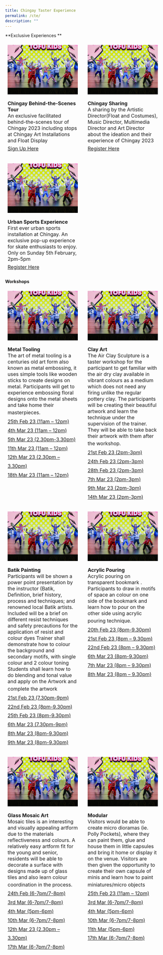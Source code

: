 ```yaml
---
title: Chingay Taster Experience
permalink: /cte/
description: ""
---
```

**Exclusive Experiences
**
<div style="display: grid; grid-template-columns: repeat(auto-fit, minmax(228px, 1fr)); gap:1rem; padding:0px">
	
<div style="display: block; overflow:hidden; text-decoration: none;  max-width: 20rem;">
<div style="min-height:10rem; max-height:12rem; overflow:hidden; padding:.5rem;"><img style="min-height:10rem; object-fit: cover; position:relative; top:rem;" src="/images/whats-on/D2/D2%20Finalist-1.jpg"></div><div style= "font-size: 1rem; padding:.5rem;"> 
<span style="font-weight: bold">Chingay Behind-the-Scenes Tour</span><br>An exclusive facilitated behind-the-scenes tour of Chingay 2023 including stops at Chingay Art Installations and Float Display<br>
<span style="line-height:2rem"><a href="https://form.gov.sg/#!/61e8420767949600143cf75c?622f011a09260b0012490c8c=001%20junelimhz" target="_blank">Sign Up Here</a></span></div></div>
	
	
<div style="display: block; overflow:hidden; text-decoration: none;  max-width: 20rem;">
<div style="min-height:10rem; max-height:12rem; overflow:hidden; padding:.5rem;"><img style="min-height:10rem; object-fit: cover; position:relative; top:rem;" src="/images/whats-on/D2/D2%20Finalist-1.jpg"></div><div style= "font-size: 1rem; padding:.5rem;"> 
<span style="font-weight: bold">Chingay Sharing</span><br>A sharing by the Artistic Director(Float and Costumes), Music Director, Multimedia Director and Art Director about the ideation and their experience of Chingay 2023<br>
<span style="line-height:2rem"><a href="https://form.gov.sg/#!/61e8420767949600143cf75c?622f011a09260b0012490c8c=001%20junelimhz" target="_blank">Register Here</a></span></div></div>

<div style="display: block; overflow:hidden; text-decoration: none;  max-width: 20rem;">
<div style="min-height:10rem; max-height:12rem; overflow:hidden; padding:.5rem;"><img style="min-height:10rem; object-fit: cover; position:relative; top:rem;" src="/images/whats-on/D2/D2%20Finalist-1.jpg"></div><div style= "font-size: 1rem; padding:.5rem;"> 
<span style="font-weight: bold">Urban Sports Experience</span><br>First ever urban sports installation at Chingay. An exclusive pop-up experience for skate enthusiasts to enjoy. Only on Sunday 5th February, 2pm-5pm<br>
<span style="line-height:2rem"><a href="https://form.gov.sg/#!/61e8420767949600143cf75c?622f011a09260b0012490c8c=001%20junelimhz" target="_blank">Register Here</a></span></div></div>
	
</div>


**Workshops**

<div style="display: grid; grid-template-columns: repeat(auto-fit, minmax(228px, 1fr)); gap:1rem; padding:0px">
	
<div style="display: block; overflow:hidden; text-decoration: none;  max-width: 20rem;">
<div style="min-height:10rem; max-height:12rem; overflow:hidden; padding:.5rem;"><img style="min-height:10rem; object-fit: cover; position:relative; top:rem;" src="/images/whats-on/D2/D2%20Finalist-1.jpg"></div><div style= "font-size: 1rem; padding:.5rem;"> 
<span style="font-weight: bold">Metal Tooling</span><br>The art of metal tooling is a centuries old art form also known as metal embossing, it uses simple tools like wooden sticks to create designs on metal.
Participants will get to experience embossing floral designs onto the metal sheets and take home their  masterpieces.
<span style="line-height:1.8rem">
<br><a href="https://form.gov.sg/#!/61e8420767949600143cf75c?622f011a09260b0012490c8c=001%20junelimhz" target="_blank">25th Feb 23 (11am – 12pm)</a>
<br><a href="https://form.gov.sg/#!/61e8420767949600143cf75c?622f011a09260b0012490c8c=001%20junelimhz" target="_blank">4th Mar 23 (11am – 12pm)</a>
<br><a href="https://form.gov.sg/#!/61e8420767949600143cf75c?622f011a09260b0012490c8c=001%20junelimhz" target="_blank">5th Mar 23 (2.30pm-3.30pm)</a>
<br><a href="https://form.gov.sg/#!/61e8420767949600143cf75c?622f011a09260b0012490c8c=001%20junelimhz" target="_blank">11th Mar 23 (11am – 12pm)</a>
<br><a href="https://form.gov.sg/#!/61e8420767949600143cf75c?622f011a09260b0012490c8c=001%20junelimhz" target="_blank">12th Mar 23 (2.30pm – 3.30pm)</a>
<br><a href="https://form.gov.sg/#!/61e8420767949600143cf75c?622f011a09260b0012490c8c=001%20junelimhz" target="_blank">18th Mar 23 (11am – 12pm)</a></span>
</div></div>
<div style="display: block; overflow:hidden; text-decoration: none;  max-width: 20rem;">
<div style="min-height:10rem; max-height:12rem; overflow:hidden; padding:.5rem;"><img style="min-height:10rem; object-fit: cover; position:relative; top:rem;" src="/images/whats-on/D2/D2%20Finalist-1.jpg"></div><div style= "font-size: 1rem; padding:.5rem;"> 
<span style="font-weight: bold">Clay Art</span><br>The Air Clay Sculpture is a taster workshop for the participant to get familiar with the air dry clay available in vibrant colours as a medium which does not need any firing unlike the regular pottery clay. The participants will be creating their beautiful artwork and learn the technique under the supervision of the trainer. They will be able to take back their artwork with them after the workshop.

<span style="line-height:1.8rem">
<br><a href="https://form.gov.sg/#!/61e8420767949600143cf75c?622f011a09260b0012490c8c=001%20junelimhz" target="_blank">21st Feb 23 (2pm-3pm)</a>
<br><a href="https://form.gov.sg/#!/61e8420767949600143cf75c?622f011a09260b0012490c8c=001%20junelimhz" target="_blank">24th Feb 23 (2pm-3pm)</a>
<br><a href="https://form.gov.sg/#!/61e8420767949600143cf75c?622f011a09260b0012490c8c=001%20junelimhz" target="_blank">28th Feb 23 (2pm-3pm)</a>
<br><a href="https://form.gov.sg/#!/61e8420767949600143cf75c?622f011a09260b0012490c8c=001%20junelimhz" target="_blank">7th Mar 23 (2pm-3pm)</a>
<br><a href="https://form.gov.sg/#!/61e8420767949600143cf75c?622f011a09260b0012490c8c=001%20junelimhz" target="_blank">9th Mar 23 (2pm-3pm)</a>
<br><a href="https://form.gov.sg/#!/61e8420767949600143cf75c?622f011a09260b0012490c8c=001%20junelimhz" target="_blank">14th Mar 23 (2pm-3pm)</a></span>
</div></div>


<div style="display: block; overflow:hidden; text-decoration: none;  max-width: 20rem;">
<div style="min-height:10rem; max-height:12rem; overflow:hidden; padding:.5rem;"><img style="min-height:10rem; object-fit: cover; position:relative; top:rem;" src="/images/whats-on/D2/D2%20Finalist-1.jpg"></div><div style= "font-size: 1rem; padding:.5rem;"> 
<span style="font-weight: bold">Batik Painting</span><br>Participants will be shown a power point presentation by the instructor (Batik, Definition, brief history, process and techniques; and renowned local Batik artists. Included will be a brief on different resist techniques and safety precautions for the application of resist and colour dyes Trainer shall demonstrate how to colour the background and secondary motifs, with single colour and 2 colour toning Students shall learn how to do blending and tonal value and apply on the Artwork and complete the artwork
<span style="line-height:1.8rem">
<br><a href="https://form.gov.sg/#!/61e8420767949600143cf75c?622f011a09260b0012490c8c=001%20junelimhz" target="_blank">21st Feb 23 (7.30pm-9pm)</a>
<br><a href="https://form.gov.sg/#!/61e8420767949600143cf75c?622f011a09260b0012490c8c=001%20junelimhz" target="_blank">22nd Feb 23 (8pm-9.30pm)</a>
<br><a href="https://form.gov.sg/#!/61e8420767949600143cf75c?622f011a09260b0012490c8c=001%20junelimhz" target="_blank">25th Feb 23 (8pm-9.30pm) </a>
<br><a href="https://form.gov.sg/#!/61e8420767949600143cf75c?622f011a09260b0012490c8c=001%20junelimhz" target="_blank">6th Mar 23 (7.30pm-9pm)</a>
<br><a href="https://form.gov.sg/#!/61e8420767949600143cf75c?622f011a09260b0012490c8c=001%20junelimhz" target="_blank">8th Mar 23 (8pm-9.30pm)</a>
<br><a href="https://form.gov.sg/#!/61e8420767949600143cf75c?622f011a09260b0012490c8c=001%20junelimhz" target="_blank">9th  Mar 23 (8pm-9.30pm)</a></span>
</div></div>
	


<div style="display: block; overflow:hidden; text-decoration: none;  max-width: 20rem;">
<div style="min-height:10rem; max-height:12rem; overflow:hidden; padding:.5rem;"><img style="min-height:10rem; object-fit: cover; position:relative; top:rem;" src="/images/whats-on/D2/D2%20Finalist-1.jpg"></div><div style= "font-size: 1rem; padding:.5rem;"> 
<span style="font-weight: bold">Acrylic Pouring</span><br>Acrylic pouring on transparent bookmark . Participants to draw in motifs of space an colour on one side of the bookmark and learn how to pour on the other side using acrylic pouring technique.
<span style="line-height:1.8rem">
<br><a href="https://form.gov.sg/#!/61e8420767949600143cf75c?622f011a09260b0012490c8c=001%20junelimhz" target="_blank">20th Feb 23 (8pm-9.30pm)</a>
<br><a href="https://form.gov.sg/#!/61e8420767949600143cf75c?622f011a09260b0012490c8c=001%20junelimhz" target="_blank">21st Feb 23 (8pm – 9.30pm)</a>
<br><a href="https://form.gov.sg/#!/61e8420767949600143cf75c?622f011a09260b0012490c8c=001%20junelimhz" target="_blank">22nd Feb 23 (8pm – 9.30pm)</a>
<br><a href="https://form.gov.sg/#!/61e8420767949600143cf75c?622f011a09260b0012490c8c=001%20junelimhz" target="_blank">6th Mar 23 (8pm-9.30pm)</a>
<br><a href="https://form.gov.sg/#!/61e8420767949600143cf75c?622f011a09260b0012490c8c=001%20junelimhz" target="_blank">7th Mar 23 (8pm – 9.30pm)</a>
<br><a href="https://form.gov.sg/#!/61e8420767949600143cf75c?622f011a09260b0012490c8c=001%20junelimhz" target="_blank">8th Mar 23 (8pm – 9.30pm)</a></span>
</div></div>

	
<div style="display: block; overflow:hidden; text-decoration: none;  max-width: 20rem;">
<div style="min-height:10rem; max-height:12rem; overflow:hidden; padding:.5rem;"><img style="min-height:10rem; object-fit: cover; position:relative; top:rem;" src="/images/whats-on/D2/D2%20Finalist-1.jpg"></div><div style= "font-size: 1rem; padding:.5rem;"> 
<span style="font-weight: bold">Glass Mosaic Art</span><br>Mosaic tiles is an interesting and visually appealing artform due to the materials reflectiveness and colours. A relatively easy artform fit for the young and senior, residents will be able to decorate a surface with designs made up of glass tiles and also learn colour coordination in the process.
<span style="line-height:1.8rem">
<br><a href="https://form.gov.sg/#!/61e8420767949600143cf75c?622f011a09260b0012490c8c=001%20junelimhz" target="_blank">24th Feb (6-7pm/7-8pm)</a>
<br><a href="https://form.gov.sg/#!/61e8420767949600143cf75c?622f011a09260b0012490c8c=001%20junelimhz" target="_blank">3rd Mar (6-7pm/7-8pm)</a>
<br><a href="https://form.gov.sg/#!/61e8420767949600143cf75c?622f011a09260b0012490c8c=001%20junelimhz" target="_blank">4th Mar (5pm-6pm)</a>
<br><a href="https://form.gov.sg/#!/61e8420767949600143cf75c?622f011a09260b0012490c8c=001%20junelimhz" target="_blank">	10th Mar (6-7pm/7-8pm)</a>
<br><a href="https://form.gov.sg/#!/61e8420767949600143cf75c?622f011a09260b0012490c8c=001%20junelimhz" target="_blank">12th Mar 23 (2.30pm – 3.30pm)</a>
<br><a href="https://form.gov.sg/#!/61e8420767949600143cf75c?622f011a09260b0012490c8c=001%20junelimhz" target="_blank">	17th Mar (6-7pm/7-8pm)</a></span>
</div></div>


	
	
	
	
<div style="display: block; overflow:hidden; text-decoration: none;  max-width: 20rem;">
<div style="min-height:10rem; max-height:12rem; overflow:hidden; padding:.5rem;"><img style="min-height:10rem; object-fit: cover; position:relative; top:rem;" src="/images/whats-on/D2/D2%20Finalist-1.jpg"></div><div style= "font-size: 1rem; padding:.5rem;"> 
<span style="font-weight: bold">Modular</span><br>Visitors would be able to create micro dioramas (ie. Polly Pockets), where they can paint them, glue and house them in little capsules and bring it home or display it on the venue. Visitors are then given the opportunity to create their own capsule of minis and learn how to paint miniatures/micro objects
<span style="line-height:1.8rem">
<br><a href="https://form.gov.sg/#!/61e8420767949600143cf75c?622f011a09260b0012490c8c=001%20junelimhz" target="_blank">25th Feb 23 (11am – 12pm)</a>
<br><a href="https://form.gov.sg/#!/61e8420767949600143cf75c?622f011a09260b0012490c8c=001%20junelimhz" target="_blank">3rd Mar (6-7pm/7-8pm)</a>
<br><a href="https://form.gov.sg/#!/61e8420767949600143cf75c?622f011a09260b0012490c8c=001%20junelimhz" target="_blank">4th Mar (5pm-6pm)</a>
<br><a href="https://form.gov.sg/#!/61e8420767949600143cf75c?622f011a09260b0012490c8c=001%20junelimhz" target="_blank">10th Mar (6-7pm/7-8pm)</a>
<br><a href="https://form.gov.sg/#!/61e8420767949600143cf75c?622f011a09260b0012490c8c=001%20junelimhz" target="_blank">11th Mar (5pm-6pm)</a>
<br><a href="https://form.gov.sg/#!/61e8420767949600143cf75c?622f011a09260b0012490c8c=001%20junelimhz" target="_blank">17th Mar (6-7pm/7-8pm)</a></span>
</div></div>
	
</div>